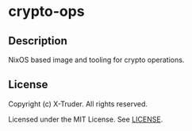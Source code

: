 # crypto-ops

## Description

NixOS based image and tooling for crypto operations.

## License

Copyright (c) X-Truder. All rights reserved.

Licensed under the MIT License. See [LICENSE](https://github.com/xtruder/crypto-ops/blob/master/LICENSE).
